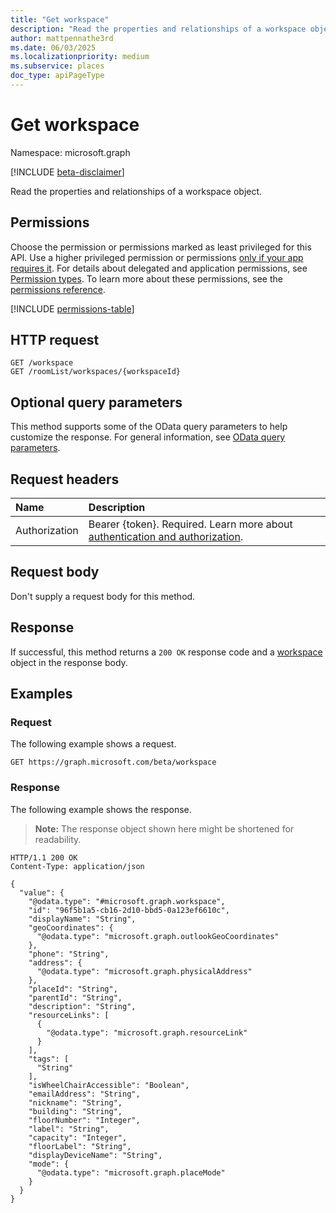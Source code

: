 ```yaml
---
title: "Get workspace"
description: "Read the properties and relationships of a workspace object."
author: mattpennathe3rd
ms.date: 06/03/2025
ms.localizationpriority: medium
ms.subservice: places
doc_type: apiPageType
---
```


# Get workspace

Namespace: microsoft.graph

[!INCLUDE [beta-disclaimer](../../includes/beta-disclaimer.md)]

Read the properties and relationships of a workspace object.

## Permissions

Choose the permission or permissions marked as least privileged for this API. Use a higher privileged permission or permissions [only if your app requires it](/graph/permissions-overview#best-practices-for-using-microsoft-graph-permissions). For details about delegated and application permissions, see [Permission types](/graph/permissions-overview#permission-types). To learn more about these permissions, see the [permissions reference](/graph/permissions-reference).

<!-- {
  "blockType": "permissions",
  "name": "workspace-get-permissions"
}
-->
[!INCLUDE [permissions-table](../includes/permissions/workspace-get-permissions.md)]

## HTTP request

<!-- {
  "blockType": "ignored"
}
-->
``` http
GET /workspace
GET /roomList/workspaces/{workspaceId}
```

## Optional query parameters

This method supports some of the OData query parameters to help customize the response. For general information, see [OData query parameters](/graph/query-parameters).

## Request headers

|Name|Description|
|:---|:---|
|Authorization|Bearer {token}. Required. Learn more about [authentication and authorization](/graph/auth/auth-concepts).|

## Request body

Don't supply a request body for this method.

## Response

If successful, this method returns a `200 OK` response code and a [workspace](../resources/workspace.md) object in the response body.

## Examples

### Request

The following example shows a request.
<!-- {
  "blockType": "request",
  "name": "get_workspace"
}
-->
``` http
GET https://graph.microsoft.com/beta/workspace
```


### Response

The following example shows the response.
>**Note:** The response object shown here might be shortened for readability.
<!-- {
  "blockType": "response",
  "truncated": true,
  "@odata.type": "microsoft.graph.workspace"
}
-->
``` http
HTTP/1.1 200 OK
Content-Type: application/json

{
  "value": {
    "@odata.type": "#microsoft.graph.workspace",
    "id": "96f5b1a5-cb16-2d10-bbd5-0a123ef6610c",
    "displayName": "String",
    "geoCoordinates": {
      "@odata.type": "microsoft.graph.outlookGeoCoordinates"
    },
    "phone": "String",
    "address": {
      "@odata.type": "microsoft.graph.physicalAddress"
    },
    "placeId": "String",
    "parentId": "String",
    "description": "String",
    "resourceLinks": [
      {
        "@odata.type": "microsoft.graph.resourceLink"
      }
    ],
    "tags": [
      "String"
    ],
    "isWheelChairAccessible": "Boolean",
    "emailAddress": "String",
    "nickname": "String",
    "building": "String",
    "floorNumber": "Integer",
    "label": "String",
    "capacity": "Integer",
    "floorLabel": "String",
    "displayDeviceName": "String",
    "mode": {
      "@odata.type": "microsoft.graph.placeMode"
    }
  }
}
```

